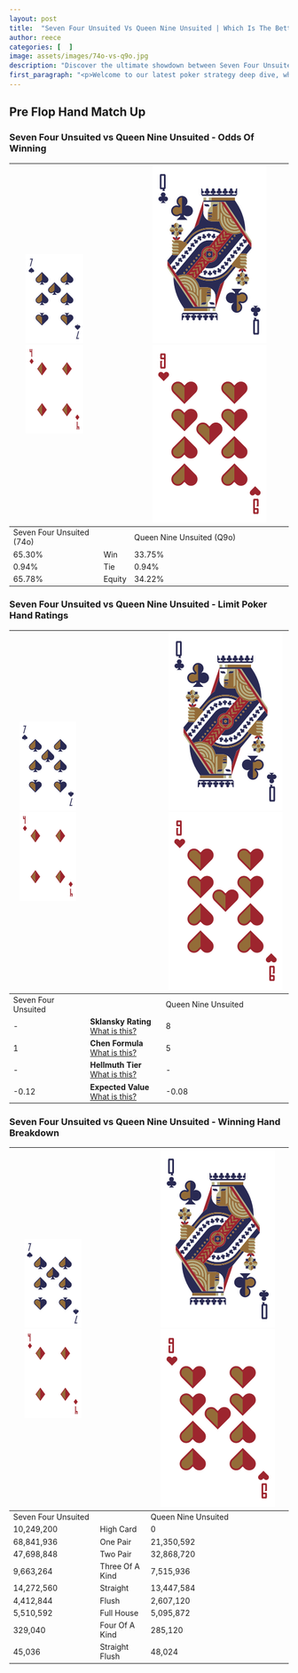 ```yaml
---
layout: post
title:  "Seven Four Unsuited Vs Queen Nine Unsuited | Which Is The Better Hand In Poker? A Complete Guide"
author: reece
categories: [  ]
image: assets/images/74o-vs-q9o.jpg
description: "Discover the ultimate showdown between Seven Four Unsuited and Queen Nine Unsuited in poker! Uncover the odds, strategies, and scenarios where one hand triumphs over the other. Get ready to up your poker game with this thrilling analysis."
first_paragraph: "<p>Welcome to our latest poker strategy deep dive, where we're pitting two distinct hands against each other in a high-stakes showdown: Seven Four Unsuited vs Queen Nine Unsuited.</p><p>In the dynamic world of poker, every decision counts, and knowing which hand holds the upper hand is key to your success at the table.</p><p>In this article, we'll dissect these two hands, explore the scenarios where one dominates the other, and equip you with the knowledge to make strategic choices that can tip the odds in your favor.</p><p>Get ready to unravel the intriguing dynamics of these poker hands and elevate your game to new heights.</p>"
---
```




[comment]: # (sp0)

## Pre Flop Hand Match Up

<div class="table hand-ratings" markdown="1"> 



### Seven Four Unsuited vs Queen Nine Unsuited - Odds Of Winning


    
| ![image info](assets/images/hand1/7.png) ![image info](assets/images/hand1/4o.png) |  | ![image info](assets/images/hand2/Q.png) ![image info](assets/images/hand2/9o.png) |
| -------- | -------- | -------- |
| Seven Four Unsuited (74o) |  | Queen Nine Unsuited (Q9o) |
| 65.30% | Win | 33.75% |
| 0.94% | Tie | 0.94% |
| 65.78% | Equity | 34.22% |




[comment]: # (sp1)



### Seven Four Unsuited vs Queen Nine Unsuited - Limit Poker Hand Ratings


    
| ![image info](assets/images/hand1/7.png) ![image info](assets/images/hand1/4o.png) |  | ![image info](assets/images/hand2/Q.png) ![image info](assets/images/hand2/9o.png) |
| -------- | -------- | -------- |
| Seven Four Unsuited |  | Queen Nine Unsuited |
| - | **Sklansky Rating** [What is this?](/sklansky-rating-explained) | 8 |
| 1 | **Chen Formula** [What is this?](/chen-formula-explained) | 5 |
| - | **Hellmuth Tier** [What is this?](/Hellmuth-tier-explained) | - |
| -0.12 | **Expected Value** [What is this?](/expected-value-explained) | -0.08 |




[comment]: # (sp2)



### Seven Four Unsuited vs Queen Nine Unsuited - Winning Hand Breakdown


    
| ![image info](assets/images/hand1/7.png) ![image info](assets/images/hand1/4o.png) |  | ![image info](assets/images/hand2/Q.png) ![image info](assets/images/hand2/9o.png) |
| -------- | -------- | -------- |
| Seven Four Unsuited |  | Queen Nine Unsuited |
| 10,249,200 | High Card | 0 |
| 68,841,936 | One Pair | 21,350,592 |
| 47,698,848 | Two Pair | 32,868,720 |
| 9,663,264 | Three Of A Kind | 7,515,936 |
| 14,272,560 | Straight | 13,447,584 |
| 4,412,844 | Flush | 2,607,120 |
| 5,510,592 | Full House | 5,095,872 |
| 329,040 | Four Of A Kind | 285,120 |
| 45,036 | Straight Flush | 48,024 |




[comment]: # (sp3)



</div>

[comment]: # (sp4)



[comment]: # (sp5)

